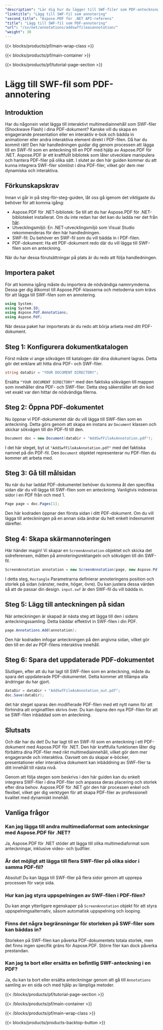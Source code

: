```yaml
---
"description": "Lär dig hur du lägger till SWF-filer som PDF-anteckningar med Aspose.PDF för .NET. Förbättra dina PDF-filer med interaktivt multimediainnehåll genom den här detaljerade handledningen."
"linktitle": "Lägg till SWF-fil som annotering"
"second_title": "Aspose.PDF för .NET API-referens"
"title": "Lägg till SWF-fil som PDF-annotering"
"url": "/sv/net/annotations/addswffileasannotation/"
"weight": 30
---
```


{{< blocks/products/pf/main-wrap-class >}}

{{< blocks/products/pf/main-container >}}

{{< blocks/products/pf/tutorial-page-section >}}

# Lägg till SWF-fil som PDF-annotering

## Introduktion

Har du någonsin velat lägga till interaktivt multimediainnehåll som SWF-filer (Shockwave Flash) i dina PDF-dokument? Kanske vill du skapa en engagerande presentation eller en interaktiv e-bok och bädda in animationer eller andra interaktiva element direkt i PDF-filen. Då har du kommit rätt! Den här handledningen guidar dig genom processen att lägga till en SWF-fil som en anteckning till en PDF med hjälp av Aspose.PDF för .NET. Aspose.PDF är ett kraftfullt bibliotek som låter utvecklare manipulera och hantera PDF-filer på olika sätt. I slutet av den här guiden kommer du att kunna integrera SWF-filer sömlöst i dina PDF-filer, vilket gör dem mer dynamiska och interaktiva.

## Förkunskapskrav

Innan vi går in på steg-för-steg-guiden, låt oss gå igenom det viktigaste du behöver för att komma igång:

- Aspose.PDF för .NET-bibliotek: Se till att du har Aspose.PDF för .NET-biblioteket installerat. Om du inte redan har det kan du ladda ner det från [här](https://releases.aspose.com/pdf/net/).
- Utvecklingsmiljö: En .NET-utvecklingsmiljö som Visual Studio rekommenderas för den här handledningen.
- SWF-fil: Du behöver en SWF-fil som du vill bädda in i PDF-filen.
- PDF-dokument: Ha ett PDF-dokument redo där du vill lägga till SWF-filen som en anteckning.

När du har dessa förutsättningar på plats är du redo att följa handledningen.

## Importera paket

För att komma igång måste du importera de nödvändiga namnrymderna. Dessa ger dig åtkomst till Aspose.PDF-klasserna och metoderna som krävs för att lägga till SWF-filen som en annotering.

```csharp
using System;
using System.IO;
using Aspose.Pdf.Annotations;
using Aspose.Pdf;
```

När dessa paket har importerats är du redo att börja arbeta med ditt PDF-dokument.

## Steg 1: Konfigurera dokumentkatalogen

Först måste vi ange sökvägen till katalogen där dina dokument lagras. Detta gör det enklare att hitta dina PDF- och SWF-filer.

```csharp
string dataDir = "YOUR DOCUMENT DIRECTORY";
```

Ersätta `"YOUR DOCUMENT DIRECTORY"` med den faktiska sökvägen till mappen som innehåller dina PDF- och SWF-filer. Detta steg säkerställer att din kod vet exakt var den hittar de nödvändiga filerna.

## Steg 2: Öppna PDF-dokumentet

Nu öppnar vi PDF-dokumentet där du vill lägga till SWF-filen som en anteckning. Detta görs genom att skapa en instans av `Document` klassen och skickar sökvägen till din PDF-fil till den.

```csharp
Document doc = new Document(dataDir + "AddSwfFileAsAnnotation.pdf");
```

I det här steget, byt ut `"AddSwfFileAsAnnotation.pdf"` med det faktiska namnet på din PDF-fil. Den `Document` objektet representerar nu PDF-filen du kommer att arbeta med.

## Steg 3: Gå till målsidan

Nu när du har laddat PDF-dokumentet behöver du komma åt den specifika sidan där du vill lägga till SWF-filen som en anteckning. Vanligtvis indexeras sidor i en PDF från och med 1.

```csharp
Page page = doc.Pages[1];
```

Den här kodraden öppnar den första sidan i ditt PDF-dokument. Om du vill lägga till anteckningen på en annan sida ändrar du helt enkelt indexnumret därefter.

## Steg 4: Skapa skärmannoteringen

Här händer magin! Vi skapar en `ScreenAnnotation` objektet och skicka det sidreferensen, måtten på annoteringsrektangeln och sökvägen till din SWF-fil.

```csharp
ScreenAnnotation annotation = new ScreenAnnotation(page, new Aspose.Pdf.Rectangle(0, 400, 600, 700), dataDir + "input.swf");
```

I detta steg, `Rectangle` Parametrarna definierar annoteringens position och storlek på sidan (vänster, nedre, höger, övre). Du kan justera dessa värden så att de passar din design. `input.swf` är den SWF-fil du vill bädda in.

## Steg 5: Lägg till anteckningen på sidan

När anteckningen är skapad är nästa steg att lägga till den i sidans anteckningssamling. Detta bäddar effektivt in SWF-filen i din PDF.

```csharp
page.Annotations.Add(annotation);
```

Den här kodraden infogar anteckningen på den angivna sidan, vilket gör den till en del av PDF-filens interaktiva innehåll.

## Steg 6: Spara det uppdaterade PDF-dokumentet

Slutligen, efter att du har lagt till SWF-filen som en anteckning, måste du spara det uppdaterade PDF-dokumentet. Detta kommer att tillämpa alla ändringar du har gjort.

```csharp
dataDir = dataDir + "AddSwfFileAsAnnotation_out.pdf";
doc.Save(dataDir);
```

det här steget sparas den modifierade PDF-filen med ett nytt namn för att förhindra att originalfilen skrivs över. Du kan öppna den nya PDF-filen för att se SWF-filen inbäddad som en anteckning.

## Slutsats

Och där har du det! Du har lagt till en SWF-fil som en anteckning i ett PDF-dokument med Aspose.PDF för .NET. Den här kraftfulla funktionen låter dig förbättra dina PDF-filer med rikt multimediainnehåll, vilket gör dem mer engagerande och interaktiva. Oavsett om du skapar e-böcker, presentationer eller interaktiva dokument kan inbäddning av SWF-filer ta ditt innehåll till nästa nivå.

Genom att följa stegen som beskrivs i den här guiden kan du enkelt integrera SWF-filer i dina PDF-filer och anpassa deras placering och storlek efter dina behov. Aspose.PDF för .NET gör den här processen enkel och flexibel, vilket ger dig verktygen för att skapa PDF-filer av professionell kvalitet med dynamiskt innehåll.

## Vanliga frågor

### Kan jag lägga till andra multimediaformat som anteckningar med Aspose.PDF för .NET?
Ja, Aspose.PDF för .NET stöder att lägga till olika multimediaformat som anteckningar, inklusive video- och ljudfiler.

### Är det möjligt att lägga till flera SWF-filer på olika sidor i samma PDF-fil?
Absolut! Du kan lägga till SWF-filer på flera sidor genom att upprepa processen för varje sida.

### Hur kan jag styra uppspelningen av SWF-filen i PDF-filen?
Du kan ange ytterligare egenskaper på `ScreenAnnotation` objekt för att styra uppspelningsalternativ, såsom automatisk uppspelning och looping.

### Finns det några begränsningar för storleken på SWF-filer som kan bäddas in?
Storleken på SWF-filen kan påverka PDF-dokumentets totala storlek, men det finns ingen specifik gräns för Aspose.PDF. Större filer kan dock påverka prestandan.

### Kan jag ta bort eller ersätta en befintlig SWF-anteckning i en PDF?
Ja, du kan ta bort eller ersätta anteckningar genom att gå till `Annotations` samling av en sida och med hjälp av lämpliga metoder.

{{< /blocks/products/pf/tutorial-page-section >}}

{{< /blocks/products/pf/main-container >}}

{{< /blocks/products/pf/main-wrap-class >}}

{{< blocks/products/products-backtop-button >}}